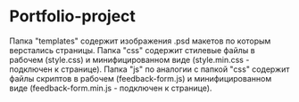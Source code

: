 # Portfolio-project
Папка "templates" содержит изображения .psd макетов по которым верстались страницы.
Папка "css" содержит стилевые файлы в рабочем (style.css) и минифицированном виде (style.min.css - подключен к странице).
Папка "js" по аналогии с папкой "css" содержит файлы скриптов в рабочем (feedback-form.js) и минифицированном виде (feedback-form.min.js - подключен к странице).
